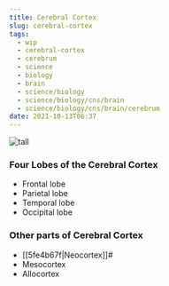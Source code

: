 ```yaml
---
title: Cerebral Cortex
slug: cerebral-cortex
tags:
  - wip
  - cerebral-cortex
  - cerebrum
  - science
  - biology
  - brain
  - science/biology
  - science/biology/cns/brain
  - science/biology/cns/brain/cerebrum
date: 2021-10-13T06:37
---
```


![tall](https://upload.wikimedia.org/wikipedia/commons/9/9a/Brainmaps-macaque-hippocampus.jpg "image from Wikimedia Commons (cc)")

### Four Lobes of the Cerebral Cortex

- Frontal lobe
- Parietal lobe
- Temporal lobe
- Occipital lobe

### Other parts of Cerebral Cortex

- [[5fe4b67f|Neocortex]]#
- Mesocortex
- Allocortex

